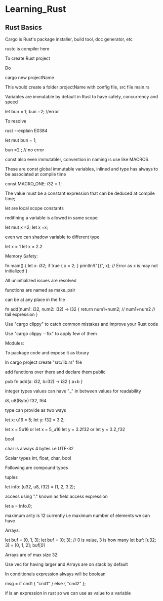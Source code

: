 # Learning_Rust

## Rust Basics

Cargo is Rust's package installer, build tool, doc generator, etc

rustc is compiler here

To create Rust project

Do 

cargo new projectName

This would create a folder projectName with config file, src file main.rs

Variables are immutable by default in Rust to have safety, concurrency and speed

let bun = 1;
bun =2; //error

To resolve

rust --explain E0384

let mut bun = 1;

bun =2 ; // no error

const also even immutabler, convention in naming is use like MACROS.

These are const global immutable variables, inlined and type has always to be associated at compile time

const MACRO_ONE: i32 = 1;

The value must be a constant expression that can be deduced at compile time;

let are local scope constants

redifining a variable is allowed in same scope

let mut x =2;
let x =x;

even we can shadow variable to different type

let  x = 1
let x = 2.2

Memory Safety:

fn main() {
	let x: i32;
	if true {
		x = 2;
	}
	println!("{}", x); // Error as x is may not initialized
}

All uninitialized issues are resolved

functions are named as make_pair

can be at any place in the file

fn add(num1: i32, num2: i32) -> i32 {
	return num1+num2;
	// num1+num2 // tail expression
}

Use "cargo clippy" to catch common mistakes and improve your Rust code

Use "cargo clippy --fix" to apply few of them

Modules:


To package code and expose it as library

In cargo project create "src/lib.rs" file

add functions over there and declare them public

pub fn add(a: i32, b:i32) -> i32 {
	a+b
}

integer types values can have "_" in between values for readability

i8, u8(Byte)
f32, f64

type can provide as two ways

let x: u16 = 5;
let y: f32 = 3.2;

let x = 5u16 or let x = 5_u16
let y = 3.2f32 or let y = 3.2_f32

bool

char is always 4 bytes i.e UTF-32

Scalar types int, float, char, bool

Following are compound types

tuples

let info: (u32, u8, f32) = (1, 2, 3.2);

access using "." known as field access expression

let a = info.0;

maximum arity is 12 currently i.e maximum number of elements we can have

Arrays:

let buf = [0, 1, 3];
let buf = [0; 3]; // 0 is value, 3 is how many
let buf: [u32; 3] = [0, 1, 2];
buf[0]

Arrays are of max size 32

Use vec for having larger and Arrays are on stack by default

In conditionals expression always will be boolean

msg =  if cnd1 {
	"cnd1"
} else {
	"cnd2"
};

if is an expression in rust so we can use as value to a variable
